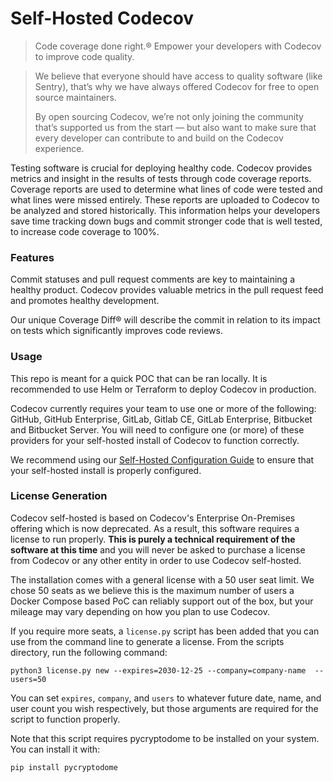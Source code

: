 # Self-Hosted Codecov
> Code coverage done right.® Empower your developers with Codecov to improve code quality.

> We believe that everyone should have access to quality software (like Sentry), that’s why we have always offered Codecov for free to open source maintainers.
>
> By open sourcing Codecov, we’re not only joining the community that’s supported us from the start — but also want to make sure that every developer can contribute to and build on the Codecov experience.

Testing software is crucial for deploying healthy code. Codecov provides metrics and insight in the results of tests through code coverage reports. Coverage reports are used to determine what lines of code were tested and what lines were missed entirely. These reports are uploaded to Codecov to be analyzed and stored historically. This information helps your developers save time tracking down bugs and commit stronger code that is well tested, to increase code coverage to 100%.

### Features

Commit statuses and pull request comments are key to maintaining a healthy product. Codecov provides valuable metrics in the pull request feed and promotes healthy development.

Our unique Coverage Diff® will describe the commit in relation to its impact on tests which significantly improves code reviews.

### Usage

This repo is meant for a quick POC that can be ran locally. It is recommended to use Helm or Terraform to deploy Codecov in production.

Codecov currently requires your team to use one or more of the following: GitHub, GitHub Enterprise, GitLab, Gitlab CE, GitLab Enterprise, Bitbucket and Bitbucket Server. You will need to configure one (or more) of these providers for your self-hosted install of Codecov to function correctly. 

We recommend using our [Self-Hosted Configuration Guide](https://docs.codecov.com/docs/configuration) to ensure that your self-hosted install is properly configured.

### License Generation

Codecov self-hosted is based on Codecov's Enterprise On-Premises offering which is now deprecated. As a result, this software requires a license to run properly. **This is purely a technical requirement of the software at this time** and you will never be asked to purchase a license from Codecov or any other entity in order to use Codecov self-hosted. 

The installation comes with a general license with a 50 user seat limit. We chose 50 seats as we believe this is the maximum number of users a Docker Compose based PoC can reliably support out of the box, but your mileage may vary depending on how you plan to use Codecov. 

If you require more seats, a `license.py` script has been added that you can use from the command line to generate a license. From the scripts directory, run the following command:

```
python3 license.py new --expires=2030-12-25 --company=company-name  --users=50
```
You can set `expires`, `company`, and `users` to whatever future date, name, and user count you wish respectively, but those arguments are required for the script to function properly. 

Note that this script requires pycryptodome to be installed on your system. You can install it with:

```
pip install pycryptodome
```
